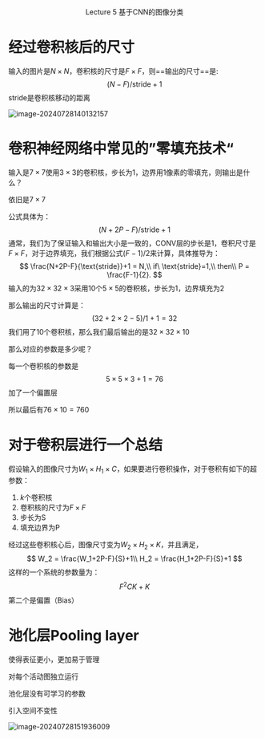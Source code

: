 <center>Lecture 5 基于CNN的图像分类</center>

# 经过卷积核后的尺寸

输入的图片是$N\times N$，卷积核的尺寸是$F\times F$，则==输出的尺寸==是:
$$
(N-F)/\text{stride}+1
$$
$\text{stride}$是卷积核移动的距离

![image-20240728140132157](D:\zjPhD\notes\notes\AI\cs231n\图片\22.png)

# 卷积神经网络中常见的”零填充技术“

输入是$7\times 7$使用$3\times3$的卷积核，步长为1，边界用1像素的零填充，则输出是什么？

依旧是$7\times 7$

公式具体为：
$$
(N+2P-F)/\text{stride}+1
$$
通常，我们为了保证输入和输出大小是一致的，CONV层的步长是1，卷积尺寸是$F\times F$，对于边界填充，我们根据公式$(F-1)/2$来计算，具体推导为：
$$
\frac{N+2P-F}{\text{stride}}+1 = N,\\
if\  \text{stride}=1,\\
then\\
P = \frac{F-1}{2}.
$$
输入的为$32\times32\times3$采用10个$5\times5$的卷积核，步长为1，边界填充为2

那么输出的尺寸计算是：
$$
(32+2\times2 -5)/1+1=32
$$
我们用了10个卷积核，那么我们最后输出的是$32\times32 \times10$

那么对应的参数是多少呢？

每一个卷积核的参数是
$$
5\times5\times3+1=76
$$
加了一个偏置层

所以最后有$76\times10=760$

# 对于卷积层进行一个总结

假设输入的图像尺寸为$W_1\times H_1\times C$，如果要进行卷积操作，对于卷积有如下的超参数：

1. $k$个卷积核
2. 卷积核的尺寸为$F\times F$
3. 步长为S
4. 填充边界为P

经过这些卷积核心后，图像尺寸变为$W_2\times H_2 \times K$，并且满足，
$$
W_2 = \frac{W_1+2P-F}{S}+1\\
H_2 = \frac{H_1+2P-F}{S}+1
$$
这样的一个系统的参数量为：
$$
F^2CK+K
$$
第二个是偏置（Bias）



# 池化层Pooling layer

使得表征更小，更加易于管理

对每个活动图独立运行

池化层没有可学习的参数

引入空间不变性

![image-20240728151936009](D:\zjPhD\notes\notes\AI\cs231n\图片\24.png)

